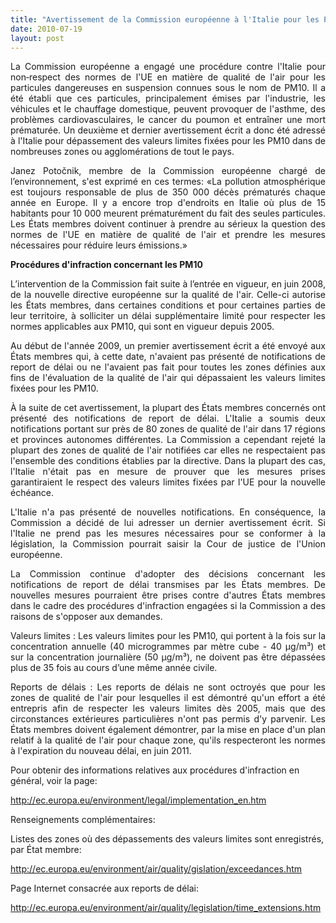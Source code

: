 ```yaml
---
title: "Avertissement de la Commission européenne à l'Italie pour les PM"
date: 2010-07-19
layout: post
---
```


<p align="justify" class="A_Standard__34__20_Chapeau"><span class="A__T4">La Commission européenne a engagé une procédure contre l'Italie pour non</span><span class="A__T4">‑respect des normes de l'UE en matière de qualité de l'air pour les particules dangereuses en suspension connues sous le nom de PM</span><span class="A__T6">10</span><span class="A__T4">. Il a été établi que ces particules, principalement émises par l'industrie, les véhicules et le chauffage domestique, peuvent provoquer de l'asthme, des problèmes cardiovasculaires, le cancer du poumon et entraîner une mort prématurée. Un deuxième et dernier avertissement écrit a donc été adressé à l'Italie pour dépassement des valeurs limites fixées pour les PM</span><span class="A__T6">10</span><span class="A__T4"> dans de nombreuses zones ou agglomérations de tout le pays. </span></p> <p align="justify" class="A___35__20_Normal"><span class="A__T1">Janez Potočnik, membre de la Commission européenne chargé de l’environnement, s'est exprimé en ces termes:</span><span class="A__T7"> «La pollution atmosphérique est toujours responsable de plus de 350 000 décès prématurés chaque année en Europe. Il y a encore trop d'endroits en Italie où plus de 15 habitants pour 10 000 meurent prématurément du fait des seules particules. Les États membres doivent continuer à prendre au sérieux la question des normes de l'UE en matière de qualité de l'air et prendre les mesures nécessaires pour réduire leurs émissions.»</span></p> <p align="justify" class="A___35__20_Normal"><span class="A__T7"> </span></p>  <!--more-->  <p align="justify" class="A_Standard_Sous-titre_20_1"><strong><span class="A__T1">Procédures d'infraction concernant les PM</span><span class="A__T5">10</span></strong><span class="A__T1"> </span></p> <p align="justify" class="A___35__20_Normal"><span class="A__T1">L’intervention de la Commission fait suite à l’entrée en vigueur, en juin 2008, de la nouvelle directive européenne sur la qualité de l'air</span><span class="A__T1">. Celle-ci autorise les États membres, dans certaines conditions et pour certaines parties de leur territoire, à solliciter un délai supplémentaire limité pour respecter les normes applicables aux PM</span><span class="A__T5">10</span><span class="A__T1">, qui sont en vigueur depuis 2005. </span></p> <p align="justify" class="A___35__20_Normal"><span class="A__T1">Au début de l'année 2009, un premier avertissement écrit a été envoyé aux États membres qui, à cette date, n'avaient pas présenté de notifications de report de délai ou ne l'avaient pas fait pour toutes les zones définies aux fins de l'évaluation de la qualité de l'air qui dépassaient les valeurs limites fixées pour les PM</span><span class="A__T5">10</span><span class="A__T1">.</span></p> <p align="justify" class="A__35__20_Normal_P5"><span class="A__T1">À la suite de cet avertissement, la plupart des États membres concernés ont présenté des notifications de report de délai.</span><span class="A__T1"> L'Italie a soumis deux notifications portant sur près de 80 zones de qualité de l'air dans 17 régions et provinces autonomes différentes. La Commission a cependant rejeté la plupart des zones de qualité de l'air notifiées car elles ne respectaient pas l'ensemble des conditions établies par la directive</span><span class="A__T1">.</span><span class="A__T9"> </span><span class="A__T1">Dans la plupart des cas, l'Italie n'était pas en mesure de prouver que les mesures prises garantiraient le respect des valeurs limites fixées par l'UE pour la nouvelle échéance.</span></p> <p align="justify" class="A___35__20_Normal"><span class="A__T1">L'Italie n'a pas présenté de nouvelles notifications. En conséquence, la Commission a décidé de lui adresser un dernier avertissement écrit. Si l'Italie ne prend pas les mesures nécessaires pour se conformer à la législation, la Commission pourrait saisir la Cour de justice de l'Union européenne.</span></p> <p align="justify" class="A___35__20_Normal"><span class="A__T1">La Commission continue d'adopter des décisions concernant les notifications de report de délai transmises par les États membres. De nouvelles mesures pourraient être prises contre d'autres États membres dans le cadre des procédures d'infraction engagées si la Commission a des raisons de s'opposer aux demandes.</span></p> <p align="justify" class="A_Sous-titre_20_1_P9">Valeurs limites : <span class="A__T1">Les valeurs limites pour les PM</span><span class="A__T5">10</span><span class="A__T1">, qui portent à la fois sur la concentration annuelle (40 microgrammes par mètre cube - 40 µg/m³) et sur la concentration journalière (50 µg/m³), ne doivent pas être dépassées plus de 35 fois au cours d’une même année civile</span><span class="A__T1">. </span></p> <p align="justify" class="A_Sous-titre_20_1_P9">Reports de délais : <span class="A__T1">Les reports de délais ne sont octroyés que pour les zones de qualité de l'air pour lesquelles il est démontré qu'un effort a été entrepris afin de respecter les valeurs limites dès 2005, mais que des circonstances extérieures particulières n'ont pas permis d'y parvenir. Les États membres doivent également démontrer, par la mise en place d'un plan relatif à la qualité de l'air pour chaque zone, qu'ils respecteront les normes à l'expiration du nouveau délai, en juin 2011.</span></p> <p class="A__35__20_Normal_P7">Pour obtenir des informations relatives aux procédures d'infraction en général, voir la page:</p> <p class="A__35__20_Normal_P6"><a href="http://ec.europa.eu/environment/legal/implementation_en.htm"><span>http://ec.europa.eu/environment/legal/implementation_en.htm</span></a></p> <p class="A_Sous-titre_20_1_P9">Renseignements complémentaires:</p> <p class="A__35__20_Normal_P4">Listes des zones où des dépassements des valeurs limites sont enregistrés, par État membre:</p> <p class="A___35__20_Normal"><a href="http://ec.europa.eu/environment/air/quality/legislation/exceedances.htm"><span><span class="A__T1">http://ec.europa.eu/environment/air/quality/gislation/exceedances.htm</span></span></a></p> <p class="A__35__20_Normal_P4">Page Internet consacrée aux reports de délai:</p> <p class="A___35__20_Normal"><a href="http://ec.europa.eu/environment/air/quality/legislation/time_extensions.htm"><span><span class="A__T1">http://ec.europa.eu/environment/air/quality/legislation/time_extensions.htm</span></span></a></p> <p class="A___35__20_Normal"> </p>